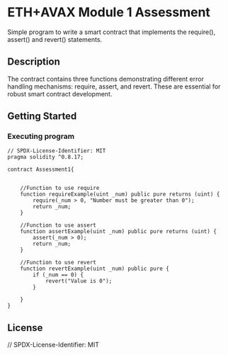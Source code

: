 
# ETH+AVAX Module 1 Assessment

Simple program to write a smart contract that implements the require(), assert() and revert() statements.

## Description

The contract contains three functions demonstrating different error handling mechanisms: require, assert, and revert. These are essential for robust smart contract development.

## Getting Started

### Executing program

```
// SPDX-License-Identifier: MIT
pragma solidity ^0.8.17;

contract Assessment1{
    

    //Function to use require
    function requireExample(uint _num) public pure returns (uint) {
        require(_num > 0, "Number must be greater than 0");
        return _num;
    }

    //Function to use assert
    function assertExample(uint _num) public pure returns (uint) {
        assert(_num > 0);
        return _num;
    }

    //Function to use revert
    function revertExample(uint _num) public pure {
        if (_num == 0) {
            revert("Value is 0");
        }
        
    }
}
```

## License

// SPDX-License-Identifier: MIT
